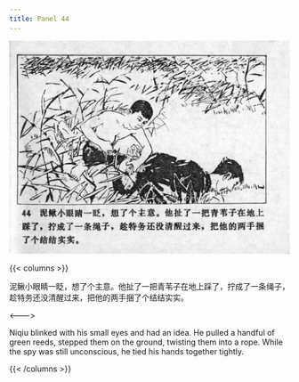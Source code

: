 ```yaml
---
title: Panel 44
---
```


![niqiu page](./../../images/niqiu/seifert0397_nqkg_0048_044.jpg)

{{< columns >}}

泥鳅小眼睛一眨，想了个主意。他扯了一把青苇子在地上踩了，拧成了一条绳子，趁特务还没清醒过来，把他的两手捆了个结结实实。

<--->

Niqiu blinked with his small eyes and had an idea. He pulled a handful of green reeds, stepped them on the ground, twisting them into a rope. While the spy was still unconscious, he tied his hands together tightly.

{{< /columns >}}